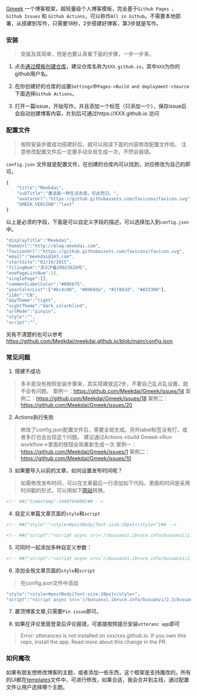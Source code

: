 [Gmeek](https://github.com/Meekdai/Gmeek) 一个博客框架，超轻量级个人博客模板，完全基于`Github Pages `、 `Github Issues` 和 `Github Actions`，可以称作`All in Github`。不需要本地部署，从搭建到写作，只需要18秒，2步搭建好博客，第3步就是写作。

### 安装
> 安装及其简单，但是也要认真看下面的步骤，一步一步来。
1. 点击[通过模板创建仓库](https://github.com/new?template_name=Gmeek-template&template_owner=Meekdai)，建议仓库名称为`XXX.github.io`，其中`XXX`为你的github用户名。

2. 在你创建好的仓库的设置`Settings`中`Pages->Build and deployment->Source`下面选择`Github Actions`。

3. 打开一篇issue，开始写作，并且添加一个标签（只添加一个），保存issue后会自动创建博客内容，片刻后可通过https://XXX.github.io 访问

### 配置文件
> 按照安装步骤成功搭建好后，就可以阅读下面的内容修改配置文件啦。
> 注意修改配置文件后一定要手动全局生成一次，不然会报错。

`config.json` 文件就是配置文件，在创建的仓库内可以找到，对应修改为自己的即可。
```javascript
{
    "title":"Meekdai",
    "subTitle":"童话是一种生活态度，仅此而已。",
    "avatarUrl":"https://github.githubassets.com/favicons/favicon.svg",
    "GMEEK_VERSION":"last"
}
```
以上是必须的字段，下面是可以自定义字段的描述，可以选择加入到`config.json`中。

```javascript
"displayTitle":"Meekdai",
"homeUrl":"http://blog.meekdai.com",
"faviconUrl":"https://github.githubassets.com/favicons/favicon.svg",
"email":"meekdai@163.com",
"startSite":"02/16/2015",
"filingNum":"浙ICP备20023628号",
"onePageListNum":15,
"singlePage":[],
"commentLabelColor":"#006b75",
"yearColorList":["#bc4c00", "#0969da", "#1f883d", "#A333D0"],
"i18n":"CN",
"dayTheme":"light",
"nightTheme":"dark_colorblind",
"urlMode":"pinyin",
"style":"",
"script":"",
```
另有不清楚的也可以参考 https://github.com/Meekdai/meekdai.github.io/blob/main/config.json

### 常见问题
1. 搭建不成功
> 多半是没有按照安装步骤来，其实搭建就这2步，不要自己乱点乱设置，就不会有问题。
> 案例一：https://github.com/Meekdai/Gmeek/issues/14 
> 案例二：https://github.com/Meekdai/Gmeek/issues/18
> 案例二：https://github.com/Meekdai/Gmeek/issues/20

2. Actions执行失败
> 修改了config.json配置文件后，需要全局生成。另外label标签没有打，或者多打也会出现这个问题。
> 建议通过Actions->build Gmeek->Run workflow->里面的按钮全局重新生成一次
> 案例一：https://github.com/Meekdai/Gmeek/issues/1
> 案例二：https://github.com/Meekdai/Gmeek/issues/10

3. 如果要导入以前的文章，如何设置发布时间呢？ 
> 如需修改发布时间，可以在文章最后一行添加如下代码。里面的时间是采用时间戳的形式，可以用如下[网站](https://tool.lu/timestamp)转换。  
```html
<!-- ##{"timestamp":1490764800}## -->
```

4. 自定义单篇文章页面的`style`和`script`
```html
<!-- ##{"style":"<style>#postBody{font-size:20px}</style>"}## -->
```
```html
<!-- ##{"script":"<script async src='//busuanzi.ibruce.info/busuanzi/2.3/busuanzi.pure.mini.js'></script>"}## -->
```

5. 可同时一起添加多种自定义参数：  
```html
<!-- ##{"script":"<script async src='//busuanzi.ibruce.info/busuanzi/2.3/busuanzi.pure.mini.js'></script>","style":"<style>#postBody{font-size:20px}</style>","timestamp":1490764800}## -->
```

6. 添加全局文章页面的`style`和`script`
> 在config.json文件中添加
```javascript
"style":"<style>#postBody{font-size:20px}</style>",
"script":"<script async src='//busuanzi.ibruce.info/busuanzi/2.3/busuanzi.pure.mini.js'></script>",
```

7. 置顶博客文章,只需要`Pin issue`即可。

8. 如果在评论里面登录后评论报错，可直接按照提示安装`utteranc app`即可
> Error: utterances is not installed on xxx/xxx.github.io. If you own this repo, install the app. Read more about this change in the PR.

### 如何魔改
如果有朋友想修改博客的主题，或者添加一些东西，这个框架是支持魔改的。所有的UI都在[templates](https://github.com/Meekdai/Gmeek/tree/main/templates)文件中，可进行修改，如果合适，我会合并到主线，通过配置文件让用户选择哪个主题。




